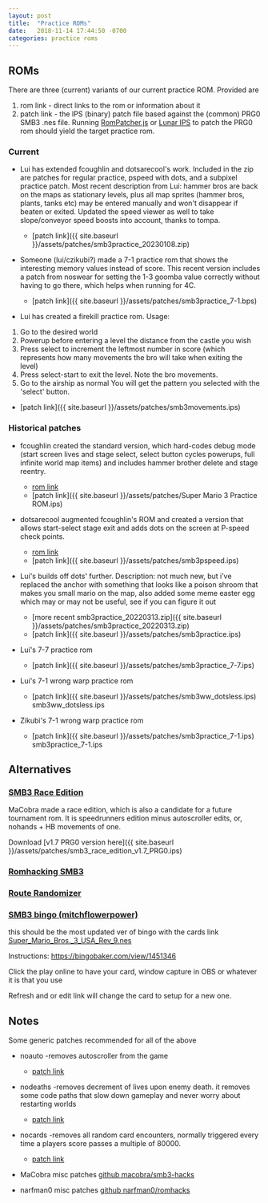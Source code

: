 ```yaml
---
layout: post
title:  "Practice ROMs"
date:   2018-11-14 17:44:50 -0700
categories: practice roms
---
```


## ROMs

There are three (current) variants of our current practice ROM. Provided are

1. rom link - direct links to the rom or information about it
2. patch link - the IPS (binary) patch file based against the (common) PRG0 SMB3 .nes file.
Running [RomPatcher.js](https://www.marcrobledo.com/RomPatcher.js/) or [Lunar IPS](https://www.fusoya.eludevisibility.org/lips/)
to patch the PRG0 rom should yield the target practice rom.

### Current

- Lui has extended fcoughlin and dotsarecool's work. Included in the zip are
patches for regular practice, pspeed with dots, and a subpixel practice patch.
Most recent description from Lui: hammer bros are back on the maps as
stationary levels, plus all map sprites (hammer bros, plants, tanks etc) may be
entered manually and won't disappear if beaten or exited. Updated the speed
viewer as well to take slope/conveyor speed boosts into account, thanks to
tompa.
  - [patch link]({{ site.baseurl }}/assets/patches/smb3practice_20230108.zip)

- Someone (lui/czikubi?) made a 7-1 practice rom that shows the interesting
memory values instead of score. This recent version includes a patch from noswear
for setting the 1-3 goomba value correctly without having to go there, which helps
when running for 4C.
  - [patch link]({{ site.baseurl }}/assets/patches/smb3practice_7-1.bps)

- Lui has created a firekill practice rom. Usage:
1. Go to the desired world
2. Powerup before entering a level the distance from the castle you wish
3. Press select to increment the leftmost number in score (which represents
how many movements the bro will take when exiting the level)
4. Press select-start to exit the level. Note the bro movements.
5. Go to the airship as normal
You will get the pattern you selected with the 'select' button.
  - [patch link]({{ site.baseurl }}/assets/patches/smb3movements.ips)

### Historical patches

- fcoughlin created the standard version, which hard-codes debug mode (start screen lives and stage select, select button cycles powerups, full infinite world map items) and includes hammer brother delete and stage reentry.
  - [rom link](https://www.dropbox.com/s/yqgl5k0qi9si5en/Super%20Mario%203%20Practice%20ROM.nes?dl=0)
  - [patch link]({{ site.baseurl }}/assets/patches/Super Mario 3 Practice ROM.ips)

- dotsarecool augmented fcoughlin's ROM and created a version that allows start-select stage exit and adds dots on the screen at P-speed check points.
  - [rom link](http://www.dotsarecool.com/twitch/smb3pspeed.html)
  - [patch link]({{ site.baseurl }}/assets/patches/smb3pspeed.ips)

- Lui's builds off dots' further. Description: not much new, but i’ve replaced the anchor with something that looks like a poison shroom that makes you small mario on the map, also added some meme easter egg which may or may not be useful, see if you can figure it out
  - [more recent smb3practice_20220313.zip]({{ site.baseurl }}/assets/patches/smb3practice_20220313.zip)
  - [patch link]({{ site.baseurl }}/assets/patches/smb3practice.ips)

- Lui's 7-7 practice rom
  - [patch link]({{ site.baseurl }}/assets/patches/smb3practice_7-7.ips)

- Lui's 7-1 wrong warp practice rom
  - [patch link]({{ site.baseurl }}/assets/patches/smb3ww_dotsless.ips)
  smb3ww_dotsless.ips

- Zikubi's 7-1 wrong warp practice rom
  - [patch link]({{ site.baseurl }}/assets/patches/smb3practice_7-1.ips)
  smb3practice_7-1.ips

## Alternatives

### [SMB3 Race Edition](#smb3-race-edition)

MaCobra made a race edition, which is also a candidate for a future tournament rom.
It is speedrunners edition minus autoscroller edits, or, nohands + HB movements of one.

Download [v1.7 PRG0 version here]({{ site.baseurl }}/assets/patches/smb3_race_edition_v1.7_PRG0.ips)

### [Romhacking SMB3](http://www.romhacking.net/games/750/)

### [Route Randomizer](https://sites.google.com/site/smb3randomizer/home)

### [SMB3 bingo (mitchflowerpower)](#bingo)

this should be the most updated ver of bingo with the cards link [Super_Mario_Bros._3_USA_Rev_9.nes](https://cdn.discordapp.com/attachments/121413022731337732/396115380076281859/Super_Mario_Bros._3_USA_Rev_9.nes)

Instructions: https://bingobaker.com/view/1451346

Click the play online to have your card, window capture in OBS or whatever it is that you use

Refresh and or edit link will change the card to setup for a new one.

## Notes

Some generic patches recommended for all of the above

- noauto -removes autoscroller from the game
  - [patch link](https://github.com/narfman0/romhacks/blob/master/Super%20Mario%20Bros%203%20noauto.ips?raw=true)

- nodeaths -removes decrement of lives upon enemy death. it removes some code paths that slow down gameplay and never worry about restarting worlds
  - [patch link](https://github.com/narfman0/romhacks/blob/master/Super%20Mario%20Bros%203%20nodeath.ips?raw=true)

- nocards -removes all random card encounters, normally triggered every time a players score passes a multiple of 80000.
  - [patch link](https://github.com/narfman0/romhacks/blob/master/Super%20Mario%20Bros%203%20nocards.ips?raw=true)

- MaCobra misc patches [github macobra/smb3-hacks](https://github.com/macobra52/smb3-hacks)

- narfman0 misc patches [github narfman0/romhacks](https://github.com/narfman0/romhacks)
